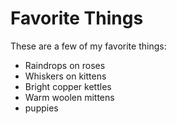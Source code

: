 # Favorite Things

These are a few of my favorite things:

- Raindrops on roses
- Whiskers on kittens
- Bright copper kettles
- Warm woolen mittens
- puppies
